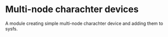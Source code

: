 # Multi-node charachter devices
A module creating simple multi-node charachter device and adding them to sysfs.